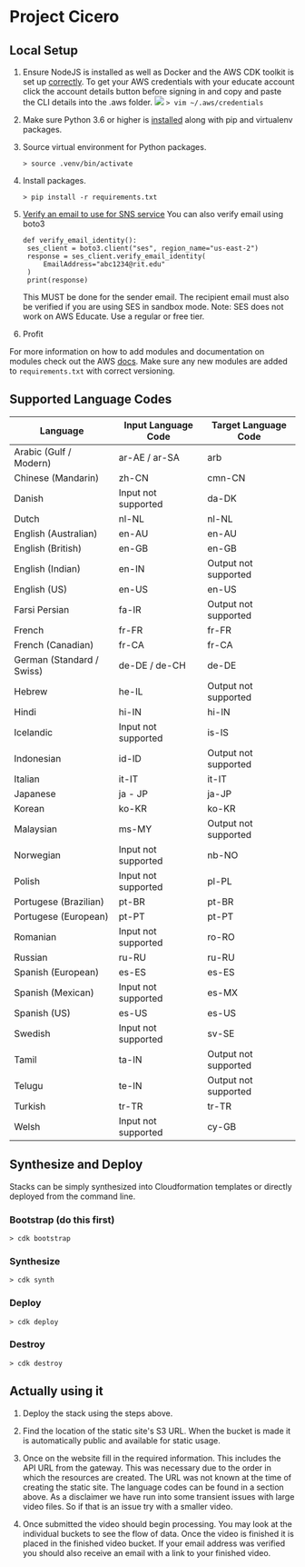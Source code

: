 # Project Cicero

## Local Setup

1. Ensure NodeJS is installed as well as Docker and the AWS CDK toolkit is set up [correctly](https://docs.aws.amazon.com/cdk/latest/guide/work-with.html#work-with-prerequisites). To get your AWS credentials with your educate account click the account details button before signing in and copy and paste the CLI details into the .aws folder.
   ![](https://user-images.githubusercontent.com/31460379/112003536-5d314f80-8af7-11eb-8912-1a53db51ce73.png)
    `> vim ~/.aws/credentials`
2. Make sure Python 3.6 or higher is [installed](https://www.python.org/downloads/) along with pip and virtualenv packages.
3. Source virtual environment for Python packages.

    `> source .venv/bin/activate`
4. Install packages.

    `> pip install -r requirements.txt`

5. [Verify an email to use for SNS service](https://docs.aws.amazon.com/ses/latest/DeveloperGuide/verify-email-addresses-procedure.html)
   You can also verify email using boto3
   ```
   def verify_email_identity():
    ses_client = boto3.client("ses", region_name="us-east-2")
    response = ses_client.verify_email_identity(
        EmailAddress="abc1234@rit.edu"
    )
    print(response)
    ```
    This MUST be done for the sender email. The recipient email must also be verified if you are using SES in sandbox mode.
    Note: SES does not work on AWS Educate. Use a regular or free tier.

6. Profit

For more information on how to add modules and documentation on modules check out the AWS [docs](https://docs.aws.amazon.com/cdk/latest/guide/work-with-cdk-python.html). Make sure any new modules are added to `requirements.txt` with correct versioning.


## Supported Language Codes

| Language                  | Input Language Code | Target Language Code |
| ------------------------- | ------------------- | -------------------- |
| Arabic (Gulf / Modern)    | ar-AE / ar-SA       | arb                  |
| Chinese (Mandarin)        | zh-CN               | cmn-CN               |
| Danish                    | Input not supported | da-DK                |
| Dutch                     | nl-NL               | nl-NL                |
| English (Australian)      | en-AU               | en-AU                |
| English (British)         | en-GB               | en-GB                |
| English (Indian)          | en-IN               | Output not supported |
| English (US)              | en-US               | en-US                |
| Farsi Persian             | fa-IR               | Output not supported |
| French                    | fr-FR               | fr-FR                |
| French (Canadian)         | fr-CA               | fr-CA                |
| German (Standard / Swiss) | de-DE / de-CH       | de-DE                |
| Hebrew                    | he-IL               | Output not supported |
| Hindi                     | hi-IN               | hi-IN                |
| Icelandic                 | Input not supported | is-IS                |
| Indonesian                | id-ID               | Output not supported |
| Italian                   | it-IT               | it-IT                |
| Japanese                  | ja - JP             | ja-JP                |
| Korean                    | ko-KR               | ko-KR                |
| Malaysian                 | ms-MY               | Output not supported |
| Norwegian                 | Input not supported | nb-NO                |
| Polish                    | Input not supported | pl-PL                |
| Portugese (Brazilian)     | pt-BR               | pt-BR                |
| Portugese (European)      | pt-PT               | pt-PT                |
| Romanian                  | Input not supported | ro-RO                |
| Russian                   | ru-RU               | ru-RU                |
| Spanish (European)        | es-ES               | es-ES                |
| Spanish (Mexican)         | Input not supported | es-MX                |
| Spanish (US)              | es-US               | es-US                |
| Swedish                   | Input not supported | sv-SE                |
| Tamil                     | ta-IN               | Output not supported |
| Telugu                    | te-IN               | Output not supported |
| Turkish                   | tr-TR               | tr-TR                |
| Welsh                     | Input not supported | cy-GB                |

## Synthesize and Deploy
Stacks can be simply synthesized into Cloudformation templates or directly deployed from the command line.

### Bootstrap (do this first)
`> cdk bootstrap`

### Synthesize
`> cdk synth`

### Deploy
`> cdk deploy`

### Destroy
`> cdk destroy`

## Actually using it

1. Deploy the stack using the steps above.

2. Find the location of the static site's S3 URL. When the bucket is made it is automatically public and available for static usage.

3. Once on the website fill in the required information. This includes the API URL from the gateway. This was necessary due to the order in which the resources are created. The URL was not known at the time of creating the static site. The language codes can be found in a section above. As a disclaimer we have run into some transient issues with large video files. So if that is an issue try with a smaller video.

4. Once submitted the video should begin processing. You may look at the individual buckets to see the flow of data. Once the video is finished it is placed in the finished video bucket. If your email address was verified you should also receive an email with a link to your finished video.
